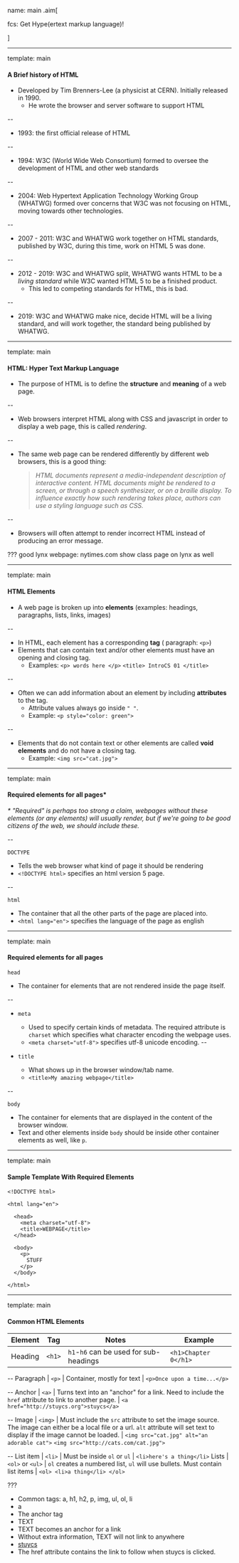 name: main
.aim[<div>
  fcs: Get Hype(ertext markup language)!
  </div>]


---
template: main

#### A Brief history of HTML
* Developed by Tim Brenners-Lee (a physicist at CERN). Initially released in 1990.
  - He wrote the browser and server software to support HTML

--
* 1993: the first official release of HTML

--
* 1994: W3C (World Wide Web Consortium) formed to oversee the development of HTML and other web standards

--
* 2004: Web Hypertext Application Technology Working Group (WHATWG) formed over concerns that W3C was not focusing on HTML, moving towards other technologies.

--
* 2007 - 2011: W3C and WHATWG work together on HTML standards, published by W3C, during this time, work on HTML 5 was done.

--
* 2012 - 2019: W3C and WHATWG split, WHATWG wants HTML to be a _living standard_ while W3C wanted HTML 5 to be a finished product.
  - This led to competing standards for HTML, this is bad.

--
* 2019: W3C and WHATWG make nice, decide HTML will be a living standard, and will work together, the standard being published by WHATWG.

---
template: main

#### HTML: Hyper Text Markup Language

- The purpose of HTML is to define the __structure__ and __meaning__ of a web page.

--
- Web browsers interpret HTML along with CSS and javascript in order to display a web page, this is called _rendering_.

--
- The same web page can be rendered differently by different web browsers, this is a good thing:
  >  _HTML documents represent a media-independent description of interactive content. HTML documents might be rendered to a screen, or through a speech synthesizer, or on a braille display. To influence exactly how such rendering takes place, authors can use a styling language such as CSS._

--
- Browsers will often attempt to render incorrect HTML instead of producing an error message.

???
good lynx webpage: nytimes.com
show class page on lynx as well

---
template: main

#### HTML Elements
- A web page is broken up into __elements__ (examples: headings, paragraphs, lists, links, images)

--
- In HTML, each element has a corresponding __tag__ ( paragraph: `<p>`)
- Elements that can contain text and/or other elements must have an opening and closing tag.
  - Examples: `<p> words here </p>` `<title> IntroCS 01 </title>`

--
- Often we can add information about an element by including __attributes__ to the tag.
  - Attribute values always go inside `" "`.
  - Example: `<p style="color: green">`

--
- Elements that do not contain text or other elements are called __void elements__ and do not have a closing tag.
  - Example: `<img src="cat.jpg">`

---
template: main

#### Required elements for all pages\*

_\* "Required" is perhaps too strong a claim, webpages without these elements (or any elements) will usually render, but if we're going to be good citizens of the web, we should include these._

--

`DOCTYPE`
- Tells the web browser what kind of page it should be rendering
- `<!DOCTYPE html>` specifies an html version 5 page.

--

`html`
- The container that all the other parts of the page are placed into.
- `<html lang="en">` specifies the language of the page as english

---
template: main

#### Required elements for all pages

`head`
- The container for elements that are not rendered inside the page itself.

--
- `meta`
  - Used to specify certain kinds of metadata. The required attribute is `charset` which specifies what character encoding the webpage uses.
  - `<meta charset="utf-8">` specifies utf-8 unicode encoding.
--

- `title`
  - What shows up in the browser window/tab name.
  - `<title>My amazing webpage</title>`

--

`body`
- The container for elements that are displayed in the content of the browser window.
- Text and other elements inside `body` should be inside other container elements as well, like `p`.

---
template: main

#### Sample Template With Required Elements

```
<!DOCTYPE html>

<html lang="en">

  <head>
    <meta charset="utf-8">
    <title>WEBPAGE</title>
  </head>

  <body>
    <p>
      STUFF
    </p>
  </body>

</html>
```

---
template: main

#### Common HTML Elements

Element | Tag | Notes | Example
---|---|---|---  
Heading  | `<h1>`   | `h1`-`h6` can be used for sub-headings   | `<h1>Chapter 0</h1>`

--
Paragraph | `<p>` | Container, mostly for text  | `<p>Once upon a time...</p>`

--
Anchor | `<a>` | Turns text into an "anchor" for a link. Need to include the `href` attribute to link to another page. | `<a href="http://stuycs.org">stuycs</a>`

--
Image | `<img>` | Must include the `src` attribute to set the image source. The image can either be a local file or a url. `alt` attribute will set text to display if the image cannot be loaded. | `<img src="cat.jpg" alt="an adorable cat">` `<img src="http://cats.com/cat.jpg">`

--
List item  | `<li>`  | Must be inside `ol` or `ul`   | `<li>here's a thing</li>`
Lists | `<ol>` or `<ul>` | `ol` creates a numbered list, `ul` will use bullets. Must contain list items | `<ol> <li>a thing</li> </ol>`



???
- Common tags: a, h1, h2, p, img, ul, ol, li
- a
- The anchor tag
- <a> TEXT </a>
- TEXT becomes an anchor for a link
- Without extra information, TEXT will not link to anywhere
- <a href="http://www.stuycs.org">stuycs</a>
- The href attribute contains the link to follow when stuycs is clicked.
